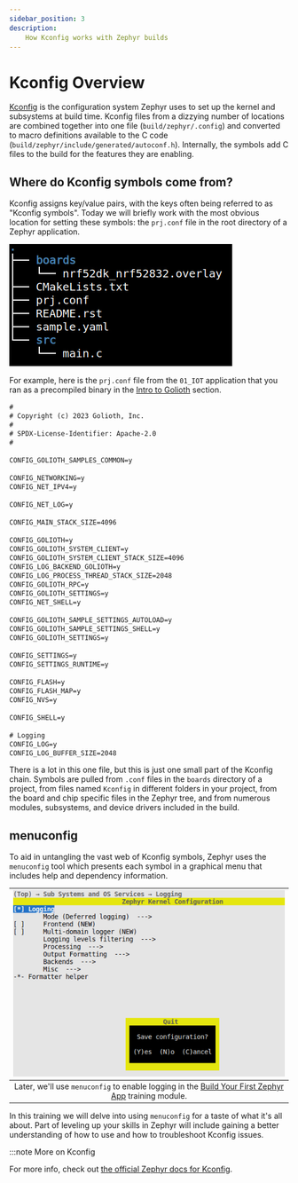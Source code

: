 ```yaml
---
sidebar_position: 3
description:
    How Kconfig works with Zephyr builds
---
```


# Kconfig Overview

[Kconfig](https://docs.zephyrproject.org/latest/build/kconfig/index.html) is the
configuration system Zephyr uses to set up the kernel and subsystems at build
time. Kconfig files from a dizzying number of locations are combined together
into one file (`build/zephyr/.config`) and converted to macro definitions
available to the C code (`build/zephyr/include/generated/autoconf.h`).
Internally, the symbols add C files to the build for the features they are
enabling.

## Where do Kconfig symbols come from?

Kconfig assigns key/value pairs, with the keys often being referred to as
"Kconfig symbols". Today we will briefly work with the most obvious location for
setting these symbols: the `prj.conf` file in the root directory of a Zephyr
application.

![Typical file tree for a Zephyr application](./assets/typical_tree_for_zephyr_application.jpg)

For example, here is the `prj.conf` file from the `01_IOT` application that you
ran as a precompiled binary in the [Intro to Golioth](/docs/golioth-exploration)
section.

```
#
# Copyright (c) 2023 Golioth, Inc.
#
# SPDX-License-Identifier: Apache-2.0
#

CONFIG_GOLIOTH_SAMPLES_COMMON=y

CONFIG_NETWORKING=y
CONFIG_NET_IPV4=y

CONFIG_NET_LOG=y

CONFIG_MAIN_STACK_SIZE=4096

CONFIG_GOLIOTH=y
CONFIG_GOLIOTH_SYSTEM_CLIENT=y
CONFIG_GOLIOTH_SYSTEM_CLIENT_STACK_SIZE=4096
CONFIG_LOG_BACKEND_GOLIOTH=y
CONFIG_LOG_PROCESS_THREAD_STACK_SIZE=2048
CONFIG_GOLIOTH_RPC=y
CONFIG_GOLIOTH_SETTINGS=y
CONFIG_NET_SHELL=y

CONFIG_GOLIOTH_SAMPLE_SETTINGS_AUTOLOAD=y
CONFIG_GOLIOTH_SAMPLE_SETTINGS_SHELL=y
CONFIG_GOLIOTH_SETTINGS=y

CONFIG_SETTINGS=y
CONFIG_SETTINGS_RUNTIME=y

CONFIG_FLASH=y
CONFIG_FLASH_MAP=y
CONFIG_NVS=y

CONFIG_SHELL=y

# Logging
CONFIG_LOG=y
CONFIG_LOG_BUFFER_SIZE=2048
```

There is a lot in this one file, but this is just one small part of the Kconfig
chain. Symbols are pulled from `.conf` files in the `boards` directory of a
project, from files named `Kconfig` in different folders in your project, from
the board and chip specific files in the Zephyr tree, and from numerous modules,
subsystems, and device drivers included in the build.

## menuconfig

To aid in untangling the vast web of Kconfig symbols, Zephyr uses the
`menuconfig` tool which presents each symbol in a graphical menu that includes
help and dependency information.

| ![Using menuconfig to adjust Kconfig symbols](../02_helloworld/assets/menuconfig-select-logging-and-save.jpg) |
|:--:|
| Later, we'll use `menuconfig` to enable logging in the [Build Your First Zephyr App](../helloworld) training module. |

In this training we will delve into using `menuconfig` for a taste of what it's
all about. Part of leveling up your skills in Zephyr will include gaining a
better understanding of how to use and how to troubleshoot Kconfig issues.

:::note More on Kconfig

For more info, check out [the official Zephyr docs for
Kconfig](https://docs.zephyrproject.org/latest/build/kconfig/index.html).
